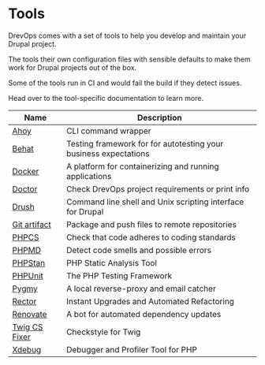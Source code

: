 # Tools

DrevOps comes with a set of tools to help you develop and maintain your Drupal
project.

The tools their own configuration files with sensible defaults to make them work
for Drupal projects out of the box.

Some of the tools run in CI and would fail the build if they detect issues.

Head over to the tool-specific documentation to learn more.

| Name                              | Description                                                      |
|-----------------------------------|------------------------------------------------------------------|
| [Ahoy](ahoy.md)                   | CLI command wrapper                                              |
| [Behat](behat.md)                 | Testing framework for for autotesting your business expectations |
| [Docker](docker.md)               | A platform for containerizing and running applications           |
| [Doctor](doctor.md)               | Check DrevOps project requirements or print info                 |
| [Drush](drush.md)                 | Command line shell and Unix scripting interface for Drupal       |
| [Git artifact](git-artifact.md)   | Package and push files to remote repositories                    |
| [PHPCS](phpcs.md)                 | Check that code adheres to coding standards                      |
| [PHPMD](phpmd.md)                 | Detect code smells and possible errors                           |
| [PHPStan](phpstan.md)             | PHP Static Analysis Tool                                         |
| [PHPUnit](phpunit.md)             | The PHP Testing Framework                                        |
| [Pygmy](pygmy.md)                 | A local reverse-proxy and email catcher                          |
| [Rector](rector.md)               | Instant Upgrades and Automated Refactoring                       |
| [Renovate](renovate.md)           | A bot for automated dependency updates                           |
| [Twig CS Fixer](twig-cs-fixer.md) | Checkstyle for Twig                                              |
| [Xdebug](xdebug.md)               | Debugger and Profiler Tool for PHP                               |
